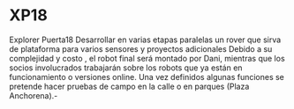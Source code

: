 # XP18
Explorer Puerta18 
Desarrollar en varias etapas paralelas un rover que sirva de plataforma para varios sensores y proyectos adicionales
Debido a su complejidad y costo , el robot final será montado por Dani, mientras que los socios involucrados trabajarán sobre  los robots que ya están en funcionamiento o versiones online.
Una vez definidos algunas funciones se pretende hacer pruebas de campo en la calle o en parques (Plaza Anchorena).-
